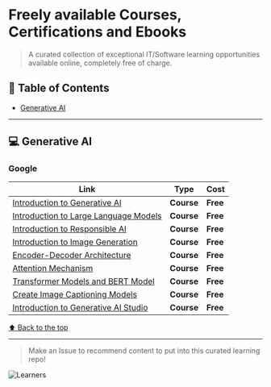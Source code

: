# Freely available Courses, Certifications and Ebooks

> A curated collection of exceptional IT/Software learning opportunities available online, completely free of charge.

## 📕 Table of Contents

* [Generative AI](#-generative-ai)

---

## 💻 Generative AI

### Google

| Link | Type | Cost |
| ----- | :-----: | -----
| [Introduction to Generative AI](https://www.cloudskillsboost.google/course_templates/536) | **Course** | **Free**
| [Introduction to Large Language Models](https://www.cloudskillsboost.google/course_templates/539) | **Course** | **Free**
| [Introduction to Responsible AI](https://www.cloudskillsboost.google/course_templates/554) | **Course** | **Free**
| [Introduction to Image Generation](https://www.cloudskillsboost.google/course_templates/541) | **Course** | **Free**
| [Encoder-Decoder Architecture](https://www.cloudskillsboost.google/course_templates/543) | **Course** | **Free**
| [Attention Mechanism](https://www.cloudskillsboost.google/course_templates/537) | **Course** | **Free**
| [Transformer Models and BERT Model](https://www.cloudskillsboost.google/course_templates/538) | **Course** | **Free**
| [Create Image Captioning Models](https://www.cloudskillsboost.google/course_templates/542) | **Course** | **Free**
| [Introduction to Generative AI Studio](https://www.cloudskillsboost.google/course_templates/552) | **Course** | **Free**

[⬆ Back to the top](#-table-of-contents)

---
> Make an Issue to recommend content to put into this curated learning repo!

![Learners](https://api.visitorbadge.io/api/visitors?path=https%3A%2F%2Fgithub.com%2FGhaiyur%2Ffree-courses-certifications&label=Learners&countColor=%23263759&style=flat&labelStyle=none)
